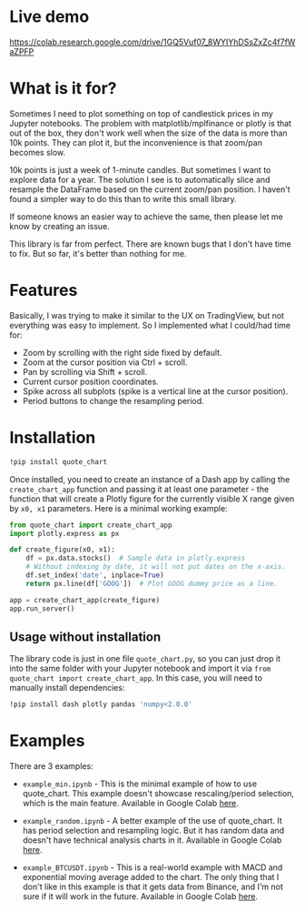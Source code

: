 # Live demo

https://colab.research.google.com/drive/1GQ5Vuf07_8WYIYhDSsZxZc4f7fWaZPFP

# What is it for?

Sometimes I need to plot something on top of candlestick prices in my Jupyter notebooks. The problem with matplotlib/mplfinance or plotly is that out of the box, they don't work well when the size of the data is more than 10k points. They can plot it, but the inconvenience is that zoom/pan becomes slow.

10k points is just a week of 1-minute candles. But sometimes I want to explore data for a year. The solution I see is to automatically slice and resample the DataFrame based on the current zoom/pan position. I haven't found a simpler way to do this than to write this small library.

If someone knows an easier way to achieve the same, then please let me know by creating an issue.

This library is far from perfect. There are known bugs that I don't have time to fix. But so far, it's better than nothing for me.

# Features

Basically, I was trying to make it similar to the UX on TradingView, but not everything was easy to implement. So I implemented what I could/had time for:

- Zoom by scrolling with the right side fixed by default.
- Zoom at the cursor position via Ctrl + scroll.
- Pan by scrolling via Shift + scroll.
- Current cursor position coordinates.
- Spike across all subplots (spike is a vertical line at the cursor position).
- Period buttons to change the resampling period.

# Installation

```bash
!pip install quote_chart
```

Once installed, you need to create an instance of a Dash app by calling the `create_chart_app` function and passing it at least one parameter - the function that will create a Plotly figure for the currently visible X range given by `x0, x1` parameters. Here is a minimal working example:

```python
from quote_chart import create_chart_app
import plotly.express as px

def create_figure(x0, x1):
    df = px.data.stocks()  # Sample data in plotly.express
    # Without indexing by date, it will not put dates on the x-axis.
    df.set_index('date', inplace=True)
    return px.line(df['GOOG'])  # Plot GOOG dummy price as a line.

app = create_chart_app(create_figure)
app.run_server()
```

## Usage without installation

The library code is just in one file `quote_chart.py`, so you can just drop it into the same folder with your Jupyter notebook and import it via `from quote_chart import create_chart_app`. In this case, you will need to manually install dependencies:

```bash
!pip install dash plotly pandas 'numpy<2.0.0'
```

# Examples

There are 3 examples:

- `example_min.ipynb` - This is the minimal example of how to use quote_chart. This example doesn't showcase rescaling/period selection, which is the main feature. Available in Google Colab [here](https://colab.research.google.com/drive/1QfUZVpDA6lzIqXmUFGNXZ_fnvsBonJvk).

- `example_random.ipynb` - A better example of the use of quote_chart. It has period selection and resampling logic. But it has random data and doesn't have technical analysis charts in it. Available in Google Colab [here](https://colab.research.google.com/drive/1mIf-MKeGpvWILqzxiWCY_oIwIRPDE9Hy).

- `example_BTCUSDT.ipynb` - This is a real-world example with MACD and exponential moving average added to the chart. The only thing that I don't like in this example is that it gets data from Binance, and I'm not sure if it will work in the future. Available in Google Colab [here](https://colab.research.google.com/drive/1GQ5Vuf07_8WYIYhDSsZxZc4f7fWaZPFP).
